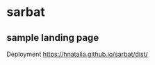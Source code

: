 # sarbat
sample landing page
--------------------
Deployment https://hnatalia.github.io/sarbat/dist/
